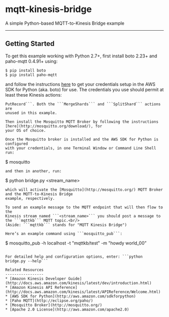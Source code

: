 mqtt-kinesis-bridge
=====================

A simple Python-based MQTT-to-Kinesis Bridge example

* * *
Getting Started
---------------
To get this example working with Python 2.7+, first install boto 2.23+ 
and paho-mqtt 0.4.91+ using: 
````
$ pip install boto
$ pip install paho-mqtt
````
and follow the instructions [here](http://docs.pythonboto.org/en/latest/getting_started.html#configuring-boto-credentials) to
get your credentials setup in the AWS SDK for Python (aka. boto) for use. The
credentials you use should permit at least these Kinesis actions:
``` CreateStream, DescribeStream, GetRecords, GetShardIterator, ListStreams &
PutRecord```. Both the ```MergeShards``` and ```SplitShard``` actions are
unused in this example.

Then install the Mosquitto MQTT Broker by following the instructions [here](http://mosquitto.org/download/), for
your OS of choice.

Once the Mosquitto broker is installed and the AWS SDK for Python is configured
with your credentials, in one Terminal Window or Command Line Shell run:
````
$ mosquitto
````
and then in another, run:
````
$ python bridge.py <stream_name>
````
which will activate the [Mosquitto](http://mosquitto.org/) MQTT Broker and the MQTT-to-Kinesis Bridge
example, respectively.

To send an example message to the MQTT endpoint that will then flow to the
Kinesis stream named ```<stream_name>``` you should post a message to
the ```mqttkb``` MQTT topic.<br/>
(Aside: ```mqttkb``` stands for "MQTT Kinesis Bridge")

Here’s an example command using ```mosquitto_pub```:
````
$ mosquitto_pub -h localhost -t "mqttkb/test" -m "howdy world_00”
````

For detailed help and configuration options, enter: ```python bridge.py --help```

Related Resources
-----------------
* [Amazon Kinesis Developer Guide](http://docs.aws.amazon.com/kinesis/latest/dev/introduction.html)  
* [Amazon Kinesis API Reference](http://docs.aws.amazon.com/kinesis/latest/APIReference/Welcome.html)
* [AWS SDK for Python](http://aws.amazon.com/sdkforpython)
* [Paho MQTT](http://eclipse.org/paho/)
* [Mosquitto Broker](http://mosquitto.org/)
* [Apache 2.0 License](http://aws.amazon.com/apache2.0)
